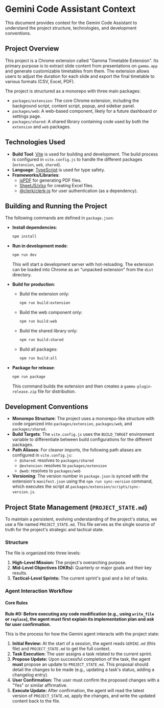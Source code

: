 # Gemini Code Assistant Context

This document provides context for the Gemini Code Assistant to understand the project structure, technologies, and development conventions.

## Project Overview

This project is a Chrome extension called "Gamma Timetable Extension". Its primary purpose is to extract slide content from presentations on `gamma.app` and generate customizable timetables from them. The extension allows users to adjust the duration for each slide and export the final timetable to various formats (CSV, Excel, PDF).

The project is structured as a monorepo with three main packages:

- `packages/extension`: The core Chrome extension, including the background script, content script, popup, and sidebar panel.
- `packages/web`: A web-based component, likely for a future dashboard or settings page.
- `packages/shared`: A shared library containing code used by both the `extension` and `web` packages.

## Technologies Used

- **Build Tool**: [Vite](https://vitejs.dev/) is used for building and development. The build process is configured in `vite.config.js` to handle the different packages (`extension`, `web`, `shared`).
- **Language**: [TypeScript](https://www.typescriptlang.org/) is used for type safety.
- **Frameworks/Libraries**:
  - [jsPDF](https://github.com/parallax/jsPDF) for generating PDF files.
  - [SheetJS/xlsx](https://sheetjs.com/) for creating Excel files.
  - [@clerk/clerk-js](https://clerk.com/) for user authentication (as a dependency).

## Building and Running the Project

The following commands are defined in `package.json`:

- **Install dependencies**:
  ```bash
  npm install
  ```
- **Run in development mode**:

  ```bash
  npm run dev
  ```

  This will start a development server with hot-reloading. The extension can be loaded into Chrome as an "unpacked extension" from the `dist` directory.

- **Build for production**:
  - Build the extension only:
    ```bash
    npm run build:extension
    ```
  - Build the web component only:
    ```bash
    npm run build:web
    ```
  - Build the shared library only:
    ```bash
    npm run build:shared
    ```
  - Build all packages:
    ```bash
    npm run build:all
    ```

- **Package for release**:
  ```bash
  npm run package
  ```
  This command builds the extension and then creates a `gamma-plugin-release.zip` file for distribution.

## Development Conventions

- **Monorepo Structure**: The project uses a monorepo-like structure with code organized into `packages/extension`, `packages/web`, and `packages/shared`.
- **Build Targets**: The `vite.config.js` uses the `BUILD_TARGET` environment variable to differentiate between build configurations for the different packages.
- **Path Aliases**: For cleaner imports, the following path aliases are configured in `vite.config.js`:
  - `@shared`: resolves to `packages/shared`
  - `@extension`: resolves to `packages/extension`
  - `@web`: resolves to `packages/web`
- **Versioning**: The version number in `package.json` is synced with the extension's `manifest.json` using the `npm run sync-version` command, which executes the script at `packages/extension/scripts/sync-version.js`.

## Project State Management (`PROJECT_STATE.md`)

To maintain a persistent, evolving understanding of the project's status, we use a file named `PROJECT_STATE.md`. This file serves as the single source of truth for the project's strategic and tactical state.

### Structure

The file is organized into three levels:

1.  **High-Level Mission:** The project's overarching purpose.
2.  **Mid-Level Objectives (OKRs):** Quarterly or major goals and their key results.
3.  **Tactical-Level Sprints:** The current sprint's goal and a list of tasks.

### Agent Interaction Workflow

#### Core Rules

**Rule #0: Before executing any code modification (e.g., using `write_file` or `replace`), the agent must first explain its implementation plan and ask for user confirmation.**

This is the process for how the Gemini agent interacts with the project state:

1.  **Initial Review:** At the start of a session, the agent reads `GEMINI.md` (this file) and `PROJECT_STATE.md` to get the full context.
2.  **Task Execution:** The user assigns a task related to the current sprint.
3.  **Propose Update:** Upon successful completion of the task, the agent **must** propose an update to `PROJECT_STATE.md`. This proposal should detail the changes to be made (e.g., updating a task's status, adding a changelog entry).
4.  **User Confirmation:** The user must confirm the proposed changes with a "Yes" or similar affirmative.
5.  **Execute Update:** After confirmation, the agent will read the latest version of `PROJECT_STATE.md`, apply the changes, and write the updated content back to the file.
